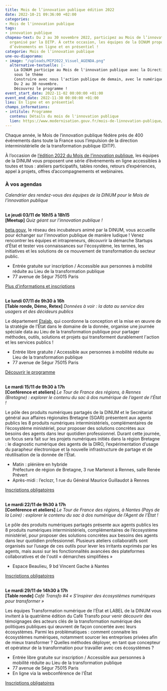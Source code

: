 ```yaml
---
title: Mois de l’innovation publique édition 2022
date: 2022-10-21 09:36:00 +02:00
categories:
- Mois de l'innovation publique
tags:
- innovation publique
chapeau-text: Du 2 au 30 novembre 2022, participez au Mois de l’innovation publique
  organisé par la DITP. À cette occasion, les équipes de la DINUM proposent une série
  d’évènements en ligne et en présentiel !
categorie: Mois de l'innovation publique
une-ou-diaporama:
- image: "/uploads/MIP2022_Visuel_AGENDA.png"
  alternative-textuelle: |-
    La DINUM participe au Mois de l'innovation publique avec la Direction interministérielle de la transformation publique
    sous le thème
    Construire avec nous l'action publique de demain, avec le numérique.
    Du 2 au 30 novembre.
    Découvrez le programme !
event_start_date: 2022-11-02 00:00:00 +01:00
event_end_date: 2022-11-30 00:00:00 +01:00
lieu: En ligne et en présentiel
champs_informations:
- intitule: Programme
  contenu: Détails du mois de l'innovation publique
  lien: https://www.modernisation.gouv.fr/mois-de-linnovation-publique/programme
---
```


Chaque année, le Mois de l’innovation publique fédère près de 400 événements dans toute la France sous l’impulsion de la direction interministérielle de la transformation publique (DITP).

À l’occasion de [l’édition 2022 du Mois de l’innovation publique](https://www.modernisation.gouv.fr/mois-de-linnovation-publique), les équipes de la DINUM vous proposent une série d’évènements en ligne accessibles à toutes et tous : ateliers participatifs, tables rondes, retours d’expériences, appel à projets, offres d’accompagnements et webinaires.

### À vos agendas
*Calendrier des rendez-vous des équipes de la DINUM pour le Mois de l’innovation publique*

<p style="margin-top: 30px"><b>Le jeudi 03/11 de 16h15 à 18h15 
<br>[<span lang="EN">Meetup</span>]</b> <i>Quiz géant sur l'innovation publique !</i></p>

[beta.gouv](https://beta.gouv.fr/), le réseau des incubateurs animé par la DINUM, vous accueille pour échanger sur l'innovation publique de manière ludique ! Venez rencontrer les équipes et intrapreneurs, découvrir la démarche Startups d’État et tester vos connaissances sur l'écosystème, les termes, les initiatives et les solutions de ce mouvement de transformation du secteur public.

* Entrée gratuite sur inscription / Accessible aux personnes à mobilité réduite au Lieu de la transformation publique 
* 77 avenue de Ségur 75015 Paris 

<div class="lien-important"><p><a href="https://www.eventbrite.fr/e/billets-meetup-betagouvfr-4-quiz-geant-sur-linnovation-publique-449408933217">Plus d'informations et inscriptions</a></p></div>

<p style="margin-top: 30px"><b>Le lundi 07/11 de 9h30 à 16h
<br>[Table ronde, Démo, Retex]</b> <i>Données à voir : la data au service des usagers et des décideurs publics</i></p>

Le département [Etalab](https://www.etalab.gouv.fr/), qui coordonne la conception et la mise en œuvre de la stratégie de l’État dans le domaine de la donnée, organise une journée spéciale data au Lieu de la transformation publique pour partager méthodes, outils, solutions et projets qui transforment durablement l'action et les services publics !

* Entrée libre gratuite / Accessible aux personnes à mobilité réduite au Lieu de la transformation publique 
* 77 avenue de Ségur 75015 Paris 

<div class="lien-important"><p><a href="https://www.modernisation.gouv.fr/mois-de-linnovation-publique/la-data-au-service-des-usagers-et-des-decideurs-publics">Découvrir le programme</a></p></div>

<p style="margin-top: 30px"><b>Le mardi 15/11 de 9h30 à 17h
<br>[Conférence et ateliers]</b> <i>Le Tour de France des régions, à Rennes (Bretagne) : explorer le contenu du sac à dos numérique de l’agent de l’État !</i></p>

Le pôle des produits numériques partagés de la DINUM et le Secrétariat général aux affaires régionales Bretagne (SGAR) présentent aux agents publics les 8 produits numériques interministériels, complémentaires de l’écosystème ministériel, pour proposer des solutions concrètes aux besoins des agents dans leur quotidien professionnel. Durant cette journée, un focus sera fait sur les projets numériques initiés dans la région Bretagne : le diagnostic numérique des agents de la DIRO, l’expérimentation d’usage du parapheur électronique et la nouvelle infrastructure de partage et de réutilisation de la donnée de l’État. 

* Matin : plénière en hybride 
<br>Préfecture de région de Bretagne, 3 rue Martenot à Rennes, salle Renée Prévert 
* Après-midi : l’eclozr, 1 rue du Général Maurice Guillaudot à Rennes

<div class="lien-important"><p><a href="https://www.demarches-simplifiees.fr/commencer/tour-de-france-pnp-etape-bretagne">Inscriptions obligatoires</a></p></div>

<p style="margin-top: 30px"><b>Le mardi 22/11 de 9h30 à 17h 
<br>[Conférence et ateliers]</b> <i>Le Tour de France des régions, à Nantes (Pays de la Loire) : explorer le contenu du sac à dos numérique de l’Agent de l’État !</i></p>

Le pôle des produits numériques partagés présente aux agents publics les 8 produits numériques interministériels, complémentaires de l’écosystème ministériel, pour proposer des solutions concrètes aux besoins des agents dans leur quotidien professionnel. Plusieurs ateliers collaboratifs sont organisés sur l’usage de ces outils pour lever les irritants exprimés par les agents, mais aussi sur les fonctionnalités avancées des plateformes collaboratives et de l'outil « démarches simplifiées » 

* Espace Beaulieu, 9 bd Vincent Gache à Nantes

<div class="lien-important"><p><a href="https://www.demarches-simplifiees.fr/commencer/etape-ligerienne-du-tdf-de-la-dinum">Inscriptions obligatoires</a></p></div>

<p style="margin-top: 30px"><b>Le mardi 29/11 de 14h30 à 17h 
<br>[Table ronde]</b> <i>Café Transfo #4 « S'inspirer des écosystèmes numériques pour transformer »</i></p>

Les équipes Transformation numérique de l’État et LABEL de la DINUM  vous invitent à la quatrième édition du Café Transfo pour venir découvrir des témoignages des acteurs clés de la transformation numérique des politiques publiques qui œuvrent de façon concertée avec leurs écosystèmes. Parmi les problématiques : comment connaitre les écosystèmes numériques, notamment sourcer les entreprises privées afin de mieux transformer ? Quelles méthodes déployer, en tant que concepteur et opérateur de la transformation pour travailler avec ces écosystèmes ? 

* Entrée libre gratuite sur inscription / Accessible aux personnes à mobilité réduite au Lieu de la transformation publique 
* 77 avenue de Ségur 75015 Paris 
* En ligne via la webconférence de l'État

<div class="lien-important"><p><a href="https://www.eventbrite.fr/e/billets-cafe-transfo-4-sinspirer-des-ecosystemes-numeriques-pour-transformer-453193984407">Inscriptions obligatoires</a></p></div>